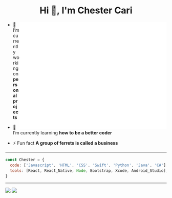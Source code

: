 <h1 align="center">Hi 👋, I'm Chester Cari</h1>
<!--<h3 align="center">I am a passionate learner</h3> -->
<a href="#"><img align="right" src="https://github.com/Aykarus/Aykarus/blob/main/Assets/fox-banner.gif"/></a>




- 🔭 I’m currently working on **personal projects**

- 🌱 I’m currently learning **how to be a better coder**

- ⚡ Fun fact **A group of ferrets is called a business**

---

```javascript
const Chester = {
  code: ['Javascript', 'HTML', 'CSS', 'Swift', 'Python', 'Java', 'C#'],
  tools: [React, React_Native, Node, Bootstrap, Xcode, Android_Studio],
}
```
---
[![](https://img.shields.io/badge/-linkedin-0073B1?style=flat-square)](https://www.linkedin.com/in/chestercari/)
[![](https://img.shields.io/badge/-portfolio-2D4E00?style=flat-square)](https://kyuuariproject.studio/)
<!--
<p>&nbsp;<img align="center" src="https://github-readme-stats.vercel.app/api?username=aykarus&show_icons=true&theme=dark&locale=en" alt="aykarus" /></p>
-->


